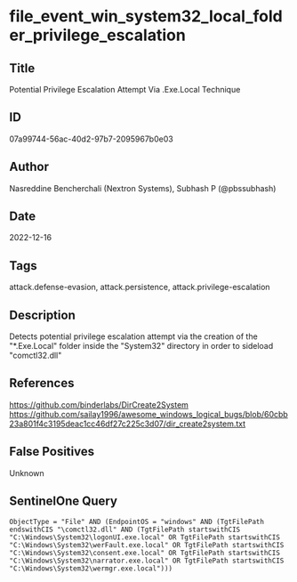 # file_event_win_system32_local_folder_privilege_escalation

## Title
Potential Privilege Escalation Attempt Via .Exe.Local Technique

## ID
07a99744-56ac-40d2-97b7-2095967b0e03

## Author
Nasreddine Bencherchali (Nextron Systems), Subhash P (@pbssubhash)

## Date
2022-12-16

## Tags
attack.defense-evasion, attack.persistence, attack.privilege-escalation

## Description
Detects potential privilege escalation attempt via the creation of the "*.Exe.Local" folder inside the "System32" directory in order to sideload "comctl32.dll"

## References
https://github.com/binderlabs/DirCreate2System
https://github.com/sailay1996/awesome_windows_logical_bugs/blob/60cbb23a801f4c3195deac1cc46df27c225c3d07/dir_create2system.txt

## False Positives
Unknown

## SentinelOne Query
```
ObjectType = "File" AND (EndpointOS = "windows" AND (TgtFilePath endswithCIS "\comctl32.dll" AND (TgtFilePath startswithCIS "C:\Windows\System32\logonUI.exe.local" OR TgtFilePath startswithCIS "C:\Windows\System32\werFault.exe.local" OR TgtFilePath startswithCIS "C:\Windows\System32\consent.exe.local" OR TgtFilePath startswithCIS "C:\Windows\System32\narrator.exe.local" OR TgtFilePath startswithCIS "C:\Windows\System32\wermgr.exe.local")))

```